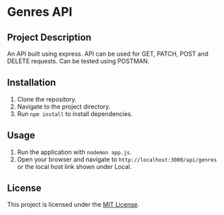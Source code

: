 # Genres API

## Project Description
An API built using express. API can be used for GET, PATCH, POST and DELETE requests. Can be tested using POSTMAN.

## Installation
1. Clone the repository.
2. Navigate to the project directory.
3. Run `npm install` to install dependencies.

## Usage
1. Run the application with `nodemon app.js`.
2. Open your browser and navigate to `http://localhost:3000/api/genres` or the local host link shown under Local.

## License
This project is licensed under the [MIT License](LICENSE).
